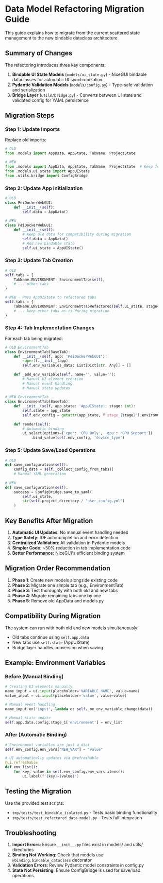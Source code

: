 # Data Model Refactoring Migration Guide

This guide explains how to migrate from the current scattered state management to the new bindable dataclass architecture.

## Summary of Changes

The refactoring introduces three key components:
1. **Bindable UI State Models** (`models/ui_state.py`) - NiceGUI bindable dataclasses for automatic UI synchronization
2. **Pydantic Validation Models** (`models/config.py`) - Type-safe validation and serialization
3. **Bridge Layer** (`utils/bridge.py`) - Converts between UI state and validated config for YAML persistence

## Migration Steps

### Step 1: Update Imports

Replace old imports:
```python
# OLD
from .models import AppData, AppState, TabName, ProjectState

# NEW  
from .models import AppData, AppState, TabName, ProjectState  # Keep for compatibility
from .models.ui_state import AppUIState
from .utils.bridge import ConfigBridge
```

### Step 2: Update App Initialization

```python
# OLD
class PeiDockerWebGUI:
    def __init__(self):
        self.data = AppData()
        
# NEW
class PeiDockerWebGUI:
    def __init__(self):
        # Keep old data for compatibility during migration
        self.data = AppData()
        # Add new bindable state
        self.ui_state = AppUIState()
```

### Step 3: Update Tab Creation

```python
# OLD
self.tabs = {
    TabName.ENVIRONMENT: EnvironmentTab(self),
    # ... other tabs
}

# NEW - Pass AppUIState to refactored tabs
self.tabs = {
    TabName.ENVIRONMENT: EnvironmentTabRefactored(self.ui_state, stage=1),
    # ... keep other tabs as-is during migration
}
```

### Step 4: Tab Implementation Changes

For each tab being migrated:

```python
# OLD EnvironmentTab
class EnvironmentTab(BaseTab):
    def __init__(self, app: 'PeiDockerWebGUI'):
        super().__init__(app)
        self.env_variables_data: List[Dict[str, Any]] = []
        
    def _add_env_variable(self, name='', value=''):
        # Manual UI element creation
        # Manual event handling
        # Manual state updates
        
# NEW EnvironmentTab
class EnvironmentTab(BaseTab):
    def __init__(self, app_state: 'AppUIState', stage: int):
        self.state = app_state
        self.env_config = getattr(app_state, f'stage_{stage}').environment
        
    def render(self):
        # Automatic binding
        ui.select(options={'cpu': 'CPU Only', 'gpu': 'GPU Support'})
            .bind_value(self.env_config, 'device_type')
```

### Step 5: Update Save/Load Operations

```python
# OLD
def save_configuration(self):
    config_data = self._collect_config_from_tabs()
    # Manual YAML generation
    
# NEW  
def save_configuration(self):
    success = ConfigBridge.save_to_yaml(
        self.ui_state, 
        str(self.project_directory / "user_config.yml")
    )
```

## Key Benefits After Migration

1. **Automatic UI Updates**: No manual event handling needed
2. **Type Safety**: IDE autocompletion and error detection  
3. **Centralized Validation**: All validation in Pydantic models
4. **Simpler Code**: ~50% reduction in tab implementation code
5. **Better Performance**: NiceGUI's efficient binding system

## Migration Order Recommendation

1. **Phase 1**: Create new models alongside existing code
2. **Phase 2**: Migrate one simple tab (e.g., EnvironmentTab) 
3. **Phase 3**: Test thoroughly with both old and new tabs
4. **Phase 4**: Migrate remaining tabs one by one
5. **Phase 5**: Remove old AppData and models.py

## Compatibility During Migration

The system can run with both old and new models simultaneously:
- Old tabs continue using `self.app.data`
- New tabs use `self.state` (AppUIState)
- Bridge layer handles conversion when saving

## Example: Environment Variables

### Before (Manual Binding)
```python
# Creating UI elements manually
name_input = ui.input(placeholder='VARIABLE_NAME', value=name)
value_input = ui.input(placeholder='value', value=value)

# Manual event handling
name_input.on('input', lambda e: self._on_env_variable_change(data))

# Manual state update
self.app.data.config.stage_1['environment'] = env_list
```

### After (Automatic Binding)
```python
# Environment variables are just a dict
self.env_config.env_vars["NEW_VAR"] = "value"

# UI automatically updates via @refreshable
@ui.refreshable
def env_list():
    for key, value in self.env_config.env_vars.items():
        ui.label(f'{key}={value}')
```

## Testing the Migration

Use the provided test scripts:
- `tmp/tests/test_bindable_isolated.py` - Tests basic binding functionality
- `tmp/tests/test_refactored_data_model.py` - Tests full integration

## Troubleshooting

1. **Import Errors**: Ensure `__init__.py` files exist in models/ and utils/ directories
2. **Binding Not Working**: Check that models use `@binding.bindable_dataclass` decorator
3. **Validation Errors**: Review Pydantic model constraints in config.py
4. **State Not Persisting**: Ensure ConfigBridge is used for save/load operations